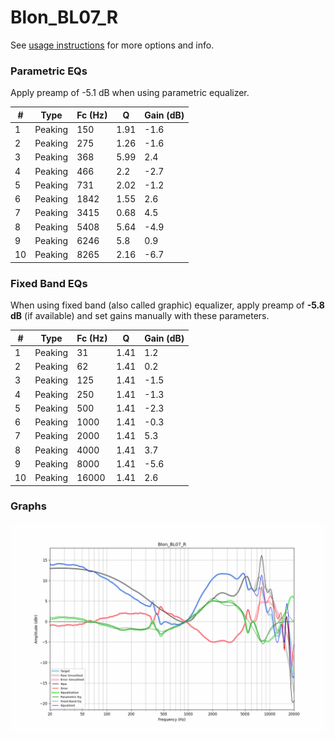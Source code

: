 # Blon_BL07_R
See [usage instructions](https://github.com/jaakkopasanen/AutoEq#usage) for more options and info.

### Parametric EQs
Apply preamp of -5.1 dB when using parametric equalizer.

|   # | Type    |   Fc (Hz) |    Q |   Gain (dB) |
|-----|---------|-----------|------|-------------|
|   1 | Peaking |       150 | 1.91 |        -1.6 |
|   2 | Peaking |       275 | 1.26 |        -1.6 |
|   3 | Peaking |       368 | 5.99 |         2.4 |
|   4 | Peaking |       466 | 2.2  |        -2.7 |
|   5 | Peaking |       731 | 2.02 |        -1.2 |
|   6 | Peaking |      1842 | 1.55 |         2.6 |
|   7 | Peaking |      3415 | 0.68 |         4.5 |
|   8 | Peaking |      5408 | 5.64 |        -4.9 |
|   9 | Peaking |      6246 | 5.8  |         0.9 |
|  10 | Peaking |      8265 | 2.16 |        -6.7 |

### Fixed Band EQs
When using fixed band (also called graphic) equalizer, apply preamp of **-5.8 dB** (if available) and set gains manually with these parameters.

|   # | Type    |   Fc (Hz) |    Q |   Gain (dB) |
|-----|---------|-----------|------|-------------|
|   1 | Peaking |        31 | 1.41 |         1.2 |
|   2 | Peaking |        62 | 1.41 |         0.2 |
|   3 | Peaking |       125 | 1.41 |        -1.5 |
|   4 | Peaking |       250 | 1.41 |        -1.3 |
|   5 | Peaking |       500 | 1.41 |        -2.3 |
|   6 | Peaking |      1000 | 1.41 |        -0.3 |
|   7 | Peaking |      2000 | 1.41 |         5.3 |
|   8 | Peaking |      4000 | 1.41 |         3.7 |
|   9 | Peaking |      8000 | 1.41 |        -5.6 |
|  10 | Peaking |     16000 | 1.41 |         2.6 |

### Graphs
![](./Blon_BL07_R.png)
